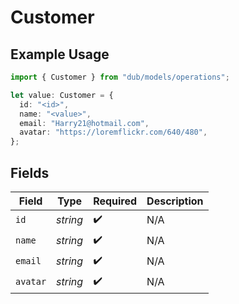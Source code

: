 # Customer

## Example Usage

```typescript
import { Customer } from "dub/models/operations";

let value: Customer = {
  id: "<id>",
  name: "<value>",
  email: "Harry21@hotmail.com",
  avatar: "https://loremflickr.com/640/480",
};
```

## Fields

| Field              | Type               | Required           | Description        |
| ------------------ | ------------------ | ------------------ | ------------------ |
| `id`               | *string*           | :heavy_check_mark: | N/A                |
| `name`             | *string*           | :heavy_check_mark: | N/A                |
| `email`            | *string*           | :heavy_check_mark: | N/A                |
| `avatar`           | *string*           | :heavy_check_mark: | N/A                |